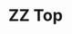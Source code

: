 ---
title: "ZZ Top"
summary: "ZZ Top is an American rock band formed in 1969 in Houston, Texas. For 51 consecutive years, it was composed of vocalist-guitarist Billy Gibbons, drummer Frank Beard and bassist-vocalist Dusty Hill, until Hill's death in 2021. ZZ Top had developed a signature sound based on Gibbons' blues guitar playing style and Hill and Beard's rhythm section. They are popular for their live performances, sly and humorous lyrics, and the matching appearances of Gibbons and Hill, who wore sunglasses, hats and long beards.
ZZ Top formed after the disbanding of Moving Sidewalks, Gibbons' previous band, in 1969. Within a year, they signed with London Records and released ZZ Top's First in 1971. Subsequent releases, such as Tres Hombres and Fandango! , and the singles \"La Grange\" and \"Tush\", gained extensive radio airplay. By the mid-1970s, ZZ Top had become renowned in North America for their live act, including the Worldwide Texas Tour , which was a critical and commercial success.
After a hiatus, ZZ Top returned in 1979 with a new musical direction and image, with Gibbons and Hill wearing sunglasses and matching chest-length beards. With the album El Loco , they began to experiment with synthesizers and drum machines. They established a more mainstream sound and rose to international stardom with Eliminator and Afterburner , which integrated influences from new wave, punk, and dance-rock. The popularity of these albums' music videos, including those for \"Gimme All Your Lovin'\", \"Sharp Dressed Man\", and \"Legs\", gave them mass exposure on television channel MTV and made them prominent artists in 1980s pop culture. The Afterburner tour set records for the highest-attended and highest-grossing concert tour of 1986.
After gaining additional acclaim with the release of their tenth album Recycler , and its accompanying tour, the group's experimentation continued with mixed success on the albums Antenna , Rhythmeen , XXX , and Mescalero . They most recently released La Futura and Goin' 50 , a compilation album commemorating the band's 50th anniversary. By the time of Hill's death in 2021, ZZ Top had become the longest-running band with an unchanged lineup in the history of popular music. Per Hill's wishes, he was replaced by their longtime guitar tech Elwood Francis on bass.
ZZ Top has released 15 studio albums and sold an estimated 50 million records worldwide. They have won three MTV Video Music Awards, and in 2004, the members were inducted into the Rock and Roll Hall of Fame. In 2015, Rolling Stone ranked Gibbons the 32nd greatest guitarist of all time. The band members have supported campaigns and charities including Childline, St. Jude Children's Research Hospital, and a fundraiser for the Delta Blues Museum."
image: "zz-top.jpg"
apple_music_artist_url: "https://music.apple.com/gb/artist/zz-top/215917"
wikipedia_url: "https://en.wikipedia.org/wiki/ZZ_Top"
---